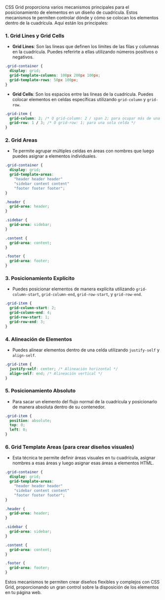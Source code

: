 CSS Grid proporciona varios mecanismos principales para el posicionamiento de elementos en un diseño de cuadrícula. Estos mecanismos te permiten controlar dónde y cómo se colocan los elementos dentro de la cuadrícula. Aquí están los principales:

### 1. **Grid Lines y Grid Cells**
   - **Grid Lines**: Son las líneas que definen los límites de las filas y columnas en la cuadrícula. Puedes referirte a ellas utilizando números positivos o negativos.
   
   ```css
   .grid-container {
     display: grid;
     grid-template-columns: 100px 200px 100px;
     grid-template-rows: 50px 100px;
   }
   ```

   - **Grid Cells**: Son los espacios entre las líneas de la cuadrícula. Puedes colocar elementos en celdas específicas utilizando `grid-column` y `grid-row`.

   ```css
   .grid-item {
     grid-column: 2; /* O grid-column: 2 / span 2; para ocupar más de una celda */
     grid-row: 1 / 3; /* O grid-row: 1; para una sola celda */
   }
   ```

### 2. **Grid Areas**
   - Te permite agrupar múltiples celdas en áreas con nombres que luego puedes asignar a elementos individuales.

   ```css
   .grid-container {
     display: grid;
     grid-template-areas:
       "header header header"
       "sidebar content content"
       "footer footer footer";
   }

   .header {
     grid-area: header;
   }

   .sidebar {
     grid-area: sidebar;
   }

   .content {
     grid-area: content;
   }

   .footer {
     grid-area: footer;
   }
   ```

### 3. **Posicionamiento Explícito**
   - Puedes posicionar elementos de manera explícita utilizando `grid-column-start`, `grid-column-end`, `grid-row-start`, y `grid-row-end`.

   ```css
   .grid-item {
     grid-column-start: 2;
     grid-column-end: 4;
     grid-row-start: 1;
     grid-row-end: 3;
   }
   ```

### 4. **Alineación de Elementos**
   - Puedes alinear elementos dentro de una celda utilizando `justify-self` y `align-self`.

   ```css
   .grid-item {
     justify-self: center; /* Alineación horizontal */
     align-self: end; /* Alineación vertical */
   }
   ```

### 5. **Posicionamiento Absoluto**
   - Para sacar un elemento del flujo normal de la cuadrícula y posicionarlo de manera absoluta dentro de su contenedor.

   ```css
   .grid-item {
     position: absolute;
     top: 0;
     left: 0;
   }
   ```

### 6. **Grid Template Areas (para crear diseños visuales)**
   - Esta técnica te permite definir áreas visuales en tu cuadrícula, asignar nombres a esas áreas y luego asignar esas áreas a elementos HTML.

   ```css
   .grid-container {
     display: grid;
     grid-template-areas:
       "header header header"
       "sidebar content content"
       "footer footer footer";
   }

   .header {
     grid-area: header;
   }

   .sidebar {
     grid-area: sidebar;
   }

   .content {
     grid-area: content;
   }

   .footer {
     grid-area: footer;
   }
   ```

Estos mecanismos te permiten crear diseños flexibles y complejos con CSS Grid, proporcionando un gran control sobre la disposición de los elementos en tu página web.